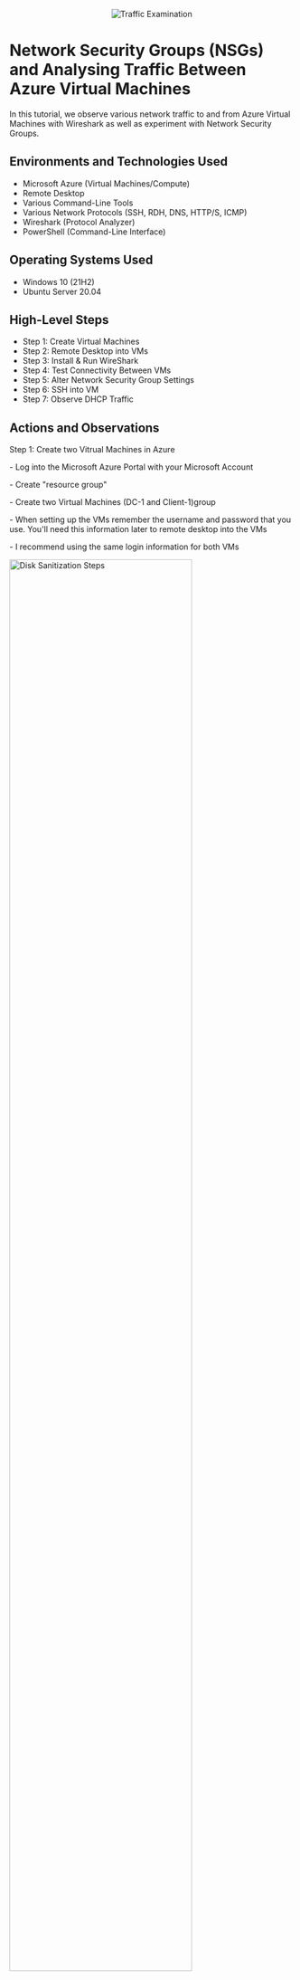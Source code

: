 
<p align="center">
<img src="https://i.imgur.com/Ua7udoS.png" alt="Traffic Examination"/>
</p>
<h1>Network Security Groups (NSGs) and Analysing Traffic Between Azure Virtual Machines</h1>
In this tutorial, we observe various network traffic to and from Azure Virtual Machines with Wireshark as well as experiment with Network Security Groups.<br />

<h2>Environments and Technologies Used</h2>

- Microsoft Azure (Virtual Machines/Compute)
- Remote Desktop
- Various Command-Line Tools
- Various Network Protocols (SSH, RDH, DNS, HTTP/S, ICMP)
- Wireshark (Protocol Analyzer)
- PowerShell (Command-Line Interface)

<h2>Operating Systems Used </h2>

- Windows 10 (21H2)
- Ubuntu Server 20.04

<h2>High-Level Steps</h2>

- Step 1: Create Virtual Machines
- Step 2: Remote Desktop into VMs
- Step 3: Install & Run WireShark
- Step 4: Test Connectivity Between VMs
- Step 5: Alter Network Security Group Settings
- Step 6: SSH into VM
- Step 7: Observe DHCP Traffic

<h2>Actions and Observations</h2>

Step 1: Create two Vitrual Machines in Azure
<p>
- Log into the Microsoft Azure Portal with your Microsoft Account
  </p>
- Create "resource group"
  </p>
- Create two Virtual Machines (DC-1 and Client-1)group
  </p>
- When setting up the VMs remember the username and password that you use. You'll need this information later to remote desktop into the VMs
</p>
- I recommend using the same login information for both VMs
<p>
 </p>
<img src="https:///VL9V0o6.png" height="80%" width="80%" alt="Disk Sanitization Steps"/>
</p>
</p>
<br />
</p>
<p>
Step 3: Remote Desktop into Client-1
  <p>
  - Download and Run WireShark. 
    <p>
  - Open WireShark
       <p>
  - Click "Ethernet 2"
          <p>
  - Select "shark symbol" in upper left hand corner to start network traffic monitoring  
             <p>
  - Filter out irrelevant network traffic via display filter bar (type "icmp" in filter bar to only see ping traffic). 
               <p>
      - traffic can also be filtered using port numbers using the following syntax: tcp.port==22
               </p>
</p>
<br />
<p>
<img src="https:///bidy0lW.png" height="80%" width="80%" alt="Disk Sanitization Steps"/>
  
  <- Absence of ICMP traffic because no ping command has been made/>
<img src="https://imgur.com/Yifwztp.png" height="80%" width="80%" alt="Disk Sanitization Steps"/>
<p>
  - ICMP requests and replies being observed now after a perpertual ping of server (10.0.0.4) from Client-1
  <p>
  <img src="https://imgur.com/7IgDHCU.png" height="80%" width="80%" alt="Disk Sanitization Steps"/>
<p>
</p>
<p></p>
</p>
<p>
Step 4: Use NSG to Deny ICMP Traffic for DC-1 in Azure Portal and Observe Traffic Behaviour in wireshark
  <p>
    - NSG is an equivalent of firewall. 
    <p>
    - Select "DC-1-NSG"
      </p>
    - "Inbound security rules" 
        </p>
    - Under settings click "+ add"
        </p>
    - In the new pop up window change "protocol" to "ICMP"
        </p>
    - Change "action" to "deny" 
        </p>
    - Change "Name" to "Deny_ICMP_Ping"
        </p>
    - Click "add" at bottom. 
        </p>
    - *Notice how the ping in command line (cmd) on Client-1 done on step#3 is immediately halted due to being blocked by DC-1's firewall thanks to the new inbound security rule made. 
        </p>
    - If you edit the rule to allow traffic, notice how the perpetual ping cmds successfully resume. 
        </p>
    - *Press Ctrl+C to stop PowerShell ping
      <p>
      </p>
<img src="https:///5y1gdyo.png" height="80%" width="80%" alt="Disk Sanitization Steps"/>
<p>
    - no response on wireshark
  <p>
    <img src="https://imgur.com/eO1BTWk.png" height="80%" width="80%" alt="Disk Sanitization Steps"/>
    <p>
    - request times out on command prompt
    <img src="https://imgur.com/E2O5PtC.png" height="80%" width="80%" alt="Disk Sanitization Steps"/>
  
</p>
<br />
</p>
<p>
Step 5: SSH into DC-1 from Client-1 via PowerShell
  <p>
    <p> 
      - Note* the VM (DC-1) I tried to control using SSH was running on windows and ssh requests were timing out. SSH works with linux. Please take note. I had to start the whole lab again and set my DC-1 on Ubuntu. 
    </p>
  - Re-start capture on wireshark to clear previous filters
    <p>
  - Type "SSH" into WireShark's filter bar
      <p>
  - Go to "PowerShell" and type "ssh labuser@(DC-1 private IP address)
        <p>
        </p>
  - Type "yes" to connection prompt
       <p>
  - Enter password on next cmd line (password will not show but enter it anyway and press enter key, it will register)
              <p>
  - You have now successfully remotely logged into VM2's command-line Interface (CLI). It should now read "labuser@VM2:"
                     <p>
  - You can type a linux cmd such as: "id", "pwd" to see the new network traffic between the VMs. 
                            <p>
  - Filter DHCP traffic
                              </p>
  - When done exploring, type "exit" into cmd line on PowerShell to end the connection. You can always log in back by enteri ng the password for DC-1. 
        <p>
 ** - SSH Traffic**
          <p>
    <img src="https://imgur.com/LTyQMND.png" height="80%" width="80%" alt="Disk Sanitization Steps"/>
</p>
</p>
  - **DHCP traffic**
</p>
 <img src="https://imgur.com/ljJW62h.png" height="80%" width="80%" alt="Disk Sanitization Steps"/>
<p>
</p>
<br />

